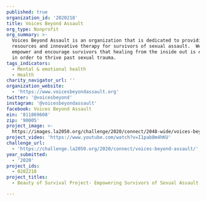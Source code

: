 ```yaml
---
published: true
organization_id: '2020218'
title: Voices Beyond Assault
org_type: Nonprofit
org_summary: >-
  Voices Beyond Assault is an organization that is dedicated to providing aid,
  resources and innovative therapy for survivors of sexual assault.  We aim to
  empower and encourage survivors that healing from the inside out is essential
  in order to thrive past sexual trauma.
tags_indicators:
  - Mental & emotional health
  - Health
charity_navigator_url: ''
organization_website:
  - 'https://www.voicesbeyondassault.org'
twitter: '@voicesbeyond'
instagram: '@voicesbeyondassault'
facebook: Voices Beyond Assault
ein: '811869608'
zip: '90005'
project_image: >-
  https://images.la2050.org/challenge/2020/connect/2048-wide/voices-beyond-assault.jpg
project_video: 'https://www.youtube.com/watch?v=I1pab8m4hKU'
challenge_url:
  - 'https://challenge.la2050.org/2020/connect/voices-beyond-assault/'
year_submitted:
  - '2020'
project_ids:
  - 0202218
project_titles:
  - Beauty of Survival Project- Empowering Survivors of Sexual Assault

---
```

